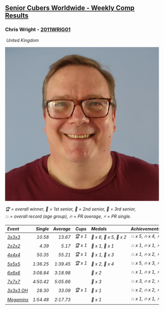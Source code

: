 <style>table {white-space: nowrap;}</style>
<link rel="stylesheet" type="text/css" href="/scw-comp/css/flags.css" />

## [Senior Cubers Worldwide - Weekly Comp Results](/scw-comp/results/)
### Chris Wright - [2011WRIG01](https://www.worldcubeassociation.org/persons/2011WRIG01)

<i class="flag flag-GB" />&nbsp;United Kingdom

![Chris Wright](1538411763.jpg)

<span style="white-space: nowrap;">🏆 = overall winner</span>, <span style="white-space: nowrap;">🥇 = 1st senior</span>, <span style="white-space: nowrap;">🥈 = 2nd senior</span>, <span style="white-space: nowrap;">🥉 = 3rd senior</span>, <span style="white-space: nowrap;">💥 = overall record (age group)</span>, <span style="white-space: nowrap;">🔥 = PR average</span>, <span style="white-space: nowrap;">⚡ = PR single</span>.

| Event | Single | Average | Cups | Medals | Achievements|
| :-- | --: | --: | :--: | :-- | :-- |
| [3x3x3](333.md) | 10.58 | 13.67 | 🏆 x 1 | 🥇 x 6, 🥈 x 5, 🥉 x 2 | 💥 x 5, 🔥 x 4, ⚡ x 3 |
| [2x2x2](222.md) | 4.39 | 5.17 | 🏆 x 1 | 🥇 x 1, 🥈 x 1 | 💥 x 1, 🔥 x 1, ⚡ x 1 |
| [4x4x4](444.md) | 50.35 | 55.21 | 🏆 x 1 | 🥇 x 1, 🥈 x 3 | 💥 x 1, 🔥 x 2, ⚡ x 2 |
| [5x5x5](555.md) | 1:36.25 | 1:39.45 | 🏆 x 1 | 🥇 x 2, 🥈 x 4 | 💥 x 5, 🔥 x 3, ⚡ x 5 |
| [6x6x6](666.md) | 3:08.84 | 3:18.98 |  | 🥈 x 2 | 💥 x 1, 🔥 x 1, ⚡ x 1 |
| [7x7x7](777.md) | 4:50.42 | 5:05.66 |  | 🥈 x 3 | 💥 x 3, 🔥 x 2, ⚡ x 3 |
| [3x3x3 OH](333oh.md) | 28.30 | 33.09 | 🏆 x 1 | 🥇 x 1 | 💥 x 2, 🔥 x 2, ⚡ x 2 |
| [Megaminx](minx.md) | 1:54.48 | 2:17.73 |  | 🥈 x 1 | 💥 x 1, 🔥 x 1, ⚡ x 1 |

<!-- Global site tag (gtag.js) - Google Analytics -->
<script async src="https://www.googletagmanager.com/gtag/js?id=UA-86348435-3"></script>
<script>window.dataLayer = window.dataLayer || []; function gtag() {dataLayer.push(arguments);} gtag('js', new Date()); gtag('config', 'UA-86348435-3');</script>
